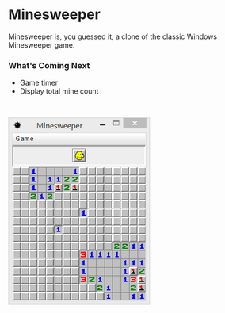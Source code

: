 # Minesweeper #

Minesweeper is, you guessed it, a clone of the classic Windows
Minesweeper game.

### What's Coming Next ###

* Game timer
* Display total mine count

<br />

![Screenshot of game](src/main/resources/gameScreenshot.png)

